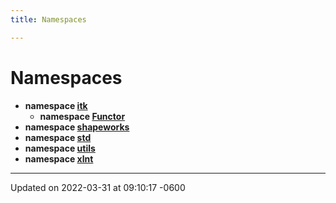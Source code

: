 ```yaml
---
title: Namespaces

---
```


# Namespaces




* **namespace [itk](../Namespaces/namespaceitk.md)** 
    * **namespace [Functor](../Namespaces/namespaceitk_1_1Functor.md)** 
* **namespace [shapeworks](../Namespaces/namespaceshapeworks.md)** 
* **namespace [std](../Namespaces/namespacestd.md)** 
* **namespace [utils](../Namespaces/namespaceutils.md)** 
* **namespace [xlnt](../Namespaces/namespacexlnt.md)** 



-------------------------------

Updated on 2022-03-31 at 09:10:17 -0600
